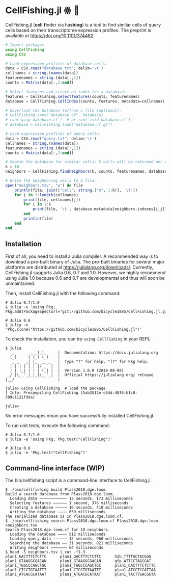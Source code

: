 # CellFishing.jl ꙮ 🎣

CellFishing.jl (**cell** **fi**nder via ha**shing**) is a tool to find similar
cells of query cells based on their transcriptome expression profiles.
The preprint is available at https://doi.org/10.1101/374462.

```julia
# Import packages.
using CellFishing
using CSV

# Load expression profiles of database cells.
data = CSV.read("database.txt", delim='\t')
cellnames = string.(names(data))
featurenames = string.(data[:,1])
counts = Matrix(data[:,2:end])

# Select features and create an index (or a database).
features = CellFishing.selectfeatures(counts, featurenames)
database = CellFishing.CellIndex(counts, features, metadata=cellnames)

# Save/load the database to/from a file (optional).
# CellFishing.save("database.cf", database)
# run(`gzip database.cf`)  # or run(`zstd database.cf`)
# database = CellFishing.load("database.cf.gz")

# Load expression profiles of query cells.
data = CSV.read("query.txt", delim='\t')
cellnames = string.(names(data))
featurenames = string.(data[:,1])
counts = Matrix(data[:,2:end])

# Search the database for similar cells; k cells will be returned per query.
k = 10
neighbors = CellFishing.findneighbors(k, counts, featurenames, database)

# Write the neighboring cells to a file.
open("neighbors.tsv", "w") do file
    println(file, join(["cell"; string.("n", 1:k)], '\t'))
    for j in 1:length(cellnames)
        print(file, cellnames[j])
        for i in 1:k
            print(file, '\t', database.metadata[neighbors.indexes[i,j]])
        end
        println(file)
    end
end
```

## Installation

First of all, you need to install a Julia compiler.  A recommended way is to
download a pre-built binary of Julia. The pre-built binaries for several major
platforms are distributed at <https://julialang.org/downloads/>.  Currently,
CellFishing.jl supports Julia 0.6, 0.7 and 1.0. However, we highly recommend
using Julia 1.0 because 0.6 and 0.7 are developmental and thus will soon be
unmaintained.

Then, install CellFishing.jl with the following command:

    # Julia 0.7/1.0
    $ julia -e 'using Pkg; Pkg.add(PackageSpec(url="git://github.com/bicycle1885/CellFishing.jl.git"))'
    
    # Julia 0.6
    $ julia -e 'Pkg.clone("https://github.com/bicycle1885/CellFishing.jl")'


To check the installation, you can try `using CellFishing` in your REPL:

    $ julia
       _       _ _(_)_     |  Documentation: https://docs.julialang.org
      (_)     | (_) (_)    |
       _ _   _| |_  __ _   |  Type "?" for help, "]?" for Pkg help.
      | | | | | | |/ _` |  |
      | | |_| | | | (_| |  |  Version 1.0.0 (2018-08-08)
     _/ |\__'_|_|_|\__'_|  |  Official https://julialang.org/ release
    |__/                   |

    julia> using CellFishing  # load the package
    [ Info: Precompiling CellFishing [5ab3512e-c64d-48f6-b1c0-509c1121fdda]

    julia>


No error messages mean you have successfully installed CellFishing.jl.

To run unit tests, execute the following command:

    # Julia 0.7/1.0
    $ julia -e 'using Pkg; Pkg.test("CellFishing")'

    # Julia 0.6
    $ julia -e 'Pkg.test("CellFishing")'


## Command-line interface (WIP)

The bin/cellfishing script is a command-line interface to CellFishing.jl.

    $ ./bin/cellfishing build Plass2018.dge.loom
    Build a search database from Plass2018.dge.loom.
      Loading data ―――――――――――― 13 seconds, 173 milliseconds
      Selecting features ―――――― 1 second, 376 milliseconds
      Creating a database ――――― 16 seconds, 418 milliseconds
      Writing the database ―――― 659 milliseconds
    The serialized database is in Plass2018.dge.loom.cf.
    $ ./bin/cellfishing search Plass2018.dge.loom.cf Plass2018.dge.loom >neighbors.tsv
    Search Plass2018.dge.loom.cf for 10 neighbors.
      Loading the database ―――― 512 milliseconds
      Loading query data ―――――― 12 seconds, 960 milliseconds
      Searching the database ―― 31 seconds, 821 milliseconds
      Writing neighbors ――――――― 64 milliseconds
    $ head -5 neighbors.tsv | cut -f1-3
    plan1_GACTTTCTCTTC      plan1_GACTTTCTCTTC      h2b_TTTTGCTACGGG
    plan1_GTAAGGCGACAN      plan1_GTAAGGCGACAN      gfp_ATTCCTAGCGAT
    plan1_TGGCCCAGCTGC      plan1_TGGCCCAGCTGC      plan1_GACTTTCTCTTC
    plan1_CTCCTGTAATTT      plan1_CTCCTGTAATTT      plan1_ATCCTCCATTAA
    plan1_ATGACGCATAAT      plan1_ATGACGCATAAT      plan1_TACTTGACGGTA
